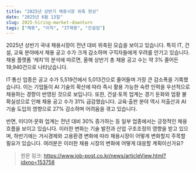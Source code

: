 ```yaml
---
title: "2025년 상반기 채용시장 위축 현상"
date: "2025년 6월 13일"
slug: 2025-hiring-market-downturn
tags: ["채용", "이직", "IT채용", "건설업"]
---
```


2025년 상반기 국내 채용시장이 전년 대비 위축된 모습을 보이고 있습니다. 특히 IT, 건설, 교육 분야에서 채용 공고 수가 크게 감소하며 구직자들에게 우려를 안기고 있습니다. 채용 플랫폼 ‘캐치’의 분석에 따르면, 올해 상반기 총 채용 공고 수는 약 3% 줄어든 19,940건으로 나타났습니다.

IT·통신 업종은 공고 수가 5,519건에서 5,013건으로 줄어들며 가장 큰 감소폭을 기록했습니다. 이는 기업들이 AI 기술의 확산에 따라 즉시 활용 가능한 숙련 인력을 우선적으로 채용하는 경향이 반영된 것으로 보입니다. 또한, 건설·토목 업계는 경기 둔화와 업황 불확실성으로 인해 채용 공고 수가 31% 급감했습니다. 교육·출판 분야 역시 저출산과 AI 기술 도입의 영향으로 27% 감소하며 어려움을 겪고 있습니다.

반면, 미디어·문화 업계는 전년 대비 30% 증가하는 등 일부 업종에서는 긍정적인 채용 흐름을 보이고 있습니다. 이러한 변화는 기술 발전과 산업 구조조정의 영향을 받고 있으며, 하반기에는 거시경제와 고용환경 변화에 따라 채용시장이 어떻게 변화할지 주목할 필요가 있습니다. 여러분은 이러한 채용 시장의 변화에 어떻게 대응할 계획이신가요?

> 원문 링크: https://www.job-post.co.kr/news/articleView.html?idxno=153758